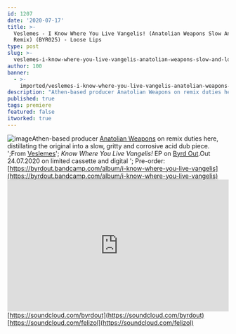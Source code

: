 ```yaml
---
id: 1207
date: '2020-07-17'
title: >-
  Veslemes - I Know Where You Live Vangelis! (Anatolian Weapons Slow And Low
  Remix) (BYR025) - Loose Lips
type: post
slug: >-
  veslemes-i-know-where-you-live-vangelis-anatolian-weapons-slow-and-low-remix-byr025
author: 100
banner:
  - >-
    imported/veslemes-i-know-where-you-live-vangelis-anatolian-weapons-slow-and-low-remix-byr025/image1207.jpeg
description: "Athen-based producer Anatolian Weapons on remix duties here, distillating the original into a slow, gritty and corrosive acid dub piece. \_ From Veslemes' Know Where You Live Vangelis! EP on Byrd Out. Out 24.07.2020 on limited cassette and digital – Pre-order: https://byrdout.bandcamp.com/album/i-know-where-you-live-vangelis https://soundcloud.com/byrdouthttps://soundcloud.com/felizol [...]Read More..."
published: true
tags: premiere
featured: false
itworked: true
---
```

![image](../imported/veslemes-i-know-where-you-live-vangelis-anatolian-weapons-slow-and-low-remix-byr025/image1207.jpeg)Athen-based producer [Anatolian Weapons](https://anatolianweapons.bandcamp.com/) on remix duties here, distillating the original into a slow, gritty and corrosive acid dub piece. ';From [Veslemes](https://felizol.bandcamp.com/)'; _Know Where You Live Vangelis!_ EP on [Byrd Out](https://byrdout.com/).Out 24.07.2020 on limited cassette and digital '; Pre-order: [](https://byrdout.bandcamp.com/album/i-know-where-you-live-vangelis)[https://byrdout.bandcamp.com/album/i-know-where-you-live-vangelis](https://byrdout.bandcamp.com/album/i-know-where-you-live-vangelis)<iframe width='100%' height='300' scrolling='no' frameborder='no' allow='autoplay' src='https://w.soundcloud.com/player/?url=https%3A//api.soundcloud.com/tracks/859890223&color=%23ff5500&auto_play=false&hide_related=true&show_comments=true&show_user=true&show_reposts=false&show_teaser=false'></iframe>[](https://soundcloud.com/byrdout)[https://soundcloud.com/byrdout](https://soundcloud.com/byrdout)  
[](https://soundcloud.com/felizol)[https://soundcloud.com/felizol](https://soundcloud.com/felizol)